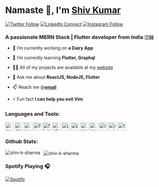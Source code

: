 # Namaste 🙏, I'm [Shiv Kumar][website]

[![Twitter Follow][twitterbadge]][twitterfollow]
[![LinkedIn Connect][linkedinbadge]][linkedin]
[![Instagram Follow][instabadge]][instagram]

### A passionate MERN Stack | Flutter developer from India 🇮🇳

- 🔭 I’m currently working on **a Dairy App**

- 🌱 I’m currently learning **Flutter, Graphql**

- 👨‍💻 All of my projects are available at my [website][website]

- 💬 Ask me about **ReactJS, NodeJS, Flutter**

- 📫 Reach me @**[email][email]**

- ⚡ Fun fact **I can help you exit Vim**

### Languages and Tools:

<p align="left">
<img src="https://unpkg.com/simple-icons@v3/icons/android.svg" alt="android" width="26" height="26"/>
<img src="https://www.vectorlogo.zone/logos/dartlang/dartlang-icon.svg" alt="dart" width="26" height="26"/>
<img src="https://devicon.dev/devicon.git/icons/express/express-original-wordmark.svg" alt="express" width="26" height="26"/>
<img src="https://www.vectorlogo.zone/logos/firebase/firebase-icon.svg" alt="firebase" width="26" height="26"/>
<img src="https://www.vectorlogo.zone/logos/flutterio/flutterio-icon.svg" alt="flutter" width="26" height="26"/>
<img src="https://www.vectorlogo.zone/logos/git-scm/git-scm-icon.svg" alt="git" width="26" height="26"/>
<img src="https://devicon.dev/devicon.git/icons/java/java-original-wordmark.svg" alt="java" width="26" height="26"/>
<img src="https://devicon.dev/devicon.git/icons/javascript/javascript-original.svg" alt="javascript" width="26" height="26"/>
<img src="https://devicon.dev/devicon.git/icons/mongodb/mongodb-original-wordmark.svg" alt="mongodb" width="26" height="26"/>
<img src="https://devicon.dev/devicon.git/icons/nodejs/nodejs-original-wordmark.svg" alt="nodejs" width="26" height="26"/>
<img src="https://devicon.dev/devicon.git/icons/react/react-original-wordmark.svg" alt="react" width="26" height="26"/>
<img src="https://devicon.dev/devicon.git/icons/redux/redux-original.svg" alt="redux" width="26" height="26"/>
<img src="https://devicon.dev/devicon.git/icons/typescript/typescript-original.svg" alt="typescript" width="26" height="26"/>
</p>

### Github Stats:

<p>
<img align="left" src="https://github-readme-stats.shiv-k-sharma.vercel.app/api/top-langs/?username=coder-pandit&layout=compact&hide=html&title_color=ffffff&text_color=daf7dc&bg_color=151515" alt="shiv-k-sharma" />
</p>

<p>&nbsp;
<img align="center" src="https://github-readme-stats.shiv-k-sharma.vercel.app/api?username=coder-pandit&&show_icons=true&title_color=ffffff&icon_color=bb2acf&text_color=daf7dc&bg_color=151515" alt="shiv-k-sharma" />
</p>

### Spotify Playing 🎧

[![Spotify][spotify]][spotifyopen]

[email]: mailto://kumarshivsharma12@gmail.com
[website]: https://coder-pandit.github.io
[twitterfollow]: https://twitter.com/intent/follow?screen_name=coder_pandit
[linkedin]: https://linkedin.com/in/coder-pandit
[instagram]: https://instagram.com/coder_pandit
[spotify]: https://spotify-now-playing.shiv-k-sharma.vercel.app/now-playing
[spotifyopen]: https://spotify-now-playing.shiv-k-sharma.vercel.app/now-playing?open
[twitterbadge]: https://img.shields.io/badge/twitter-%231DA1F2.svg?&style=for-the-badge&logo=twitter&logoColor=white
[linkedinbadge]: https://img.shields.io/badge/linkedin-%230077B5.svg?&style=for-the-badge&logo=linkedin&logoColor=white
[instabadge]: https://img.shields.io/badge/instagram-%23E4405F.svg?&style=for-the-badge&logo=instagram&logoColor=white

